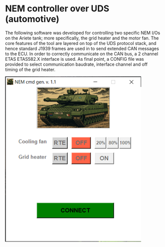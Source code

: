 # NEM controller over UDS (automotive)
The following software was developed for controlling two specific NEM I/Os on the Ariete tank; more specifically, the grid heater and the motor fan.
The core features of the tool are layered on top of the UDS protocol stack, and hence standard J1939 frames are used in to send extended CAN messages to the ECU.
In order to correctly communicate on the CAN bus, a 2 channel ETAS ETAS582.X interface is used.
As final point, a CONFIG file was provided to select communication baudrate, interface channel and off timing of the grid heater.

![Alt text](gui-comander.png)
